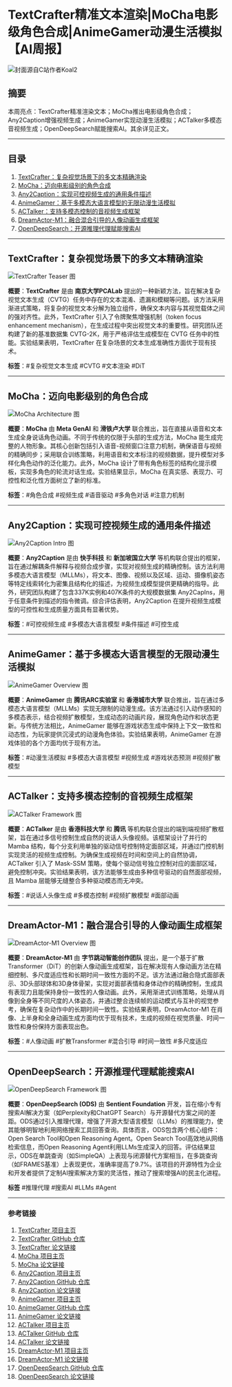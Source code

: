# TextCrafter精准文本渲染|MoCha电影级角色合成|AnimeGamer动漫生活模拟【AI周报】

![封面源自C站作者Koal2](https://image.civitai.com/xG1nkqKTMzGDvpLrqFT7WA/43d1dfeb-a0bc-4d38-a7d5-2694070fac43/original=true,quality=90/00687-2746924664-vaporwave)  

## 摘要  

本周亮点：TextCrafter精准渲染文本；MoCha推出电影级角色合成；Any2Caption增强视频生成；AnimeGamer实现动漫生活模拟；ACTalker多模态音视频生成；OpenDeepSearch赋能搜索AI。其余详见正文。

---

## 目录  

1. [TextCrafter：复杂视觉场景下的多文本精确渲染](#textcrafter复杂视觉场景下的多文本精确渲染)
2. [MoCha：迈向电影级别的角色合成](#mocha迈向电影级别的角色合成)
3. [Any2Caption：实现可控视频生成的通用条件描述](#any2caption实现可控视频生成的通用条件描述)
4. [AnimeGamer：基于多模态大语言模型的无限动漫生活模拟](#animegamer基于多模态大语言模型的无限动漫生活模拟)
5. [ACTalker：支持多模态控制的音视频生成框架](#actalker支持多模态控制的音视频生成框架)
6. [DreamActor-M1：融合混合引导的人像动画生成框架](#dreamactor-m1融合混合引导的人像动画生成框架)
7. [OpenDeepSearch：开源推理代理赋能搜索AI](#opendeepsearch开源推理代理赋能搜索ai)

---

## TextCrafter：复杂视觉场景下的多文本精确渲染

![TextCrafter Teaser 图](https://github.com/NJU-PCALab/TextCrafter/raw/main/assets/readme_images/teaser.png)

**概要**：**TextCrafter** 是由 **南京大学PCALab** 提出的一种新颖方法，旨在解决复杂视觉文本生成（CVTG）任务中存在的文本混淆、遗漏和模糊等问题。该方法采用渐进式策略，将复杂的视觉文本分解为独立组件，确保文本内容与其视觉载体之间的强对齐性。此外，TextCrafter 引入了令牌聚焦增强机制（token focus enhancement mechanism），在生成过程中突出视觉文本的重要性。研究团队还构建了新的基准数据集 CVTG-2K，用于严格评估生成模型在 CVTG 任务中的性能。实验结果表明，TextCrafter 在复杂场景的文本生成准确性方面优于现有技术。

**标签**：#复杂视觉文本生成 #CVTG #文本渲染 #DiT

---

## MoCha：迈向电影级别的角色合成

![MoCha Architecture 图](https://arxiv.org/html/2503.23307v1/x2.png)

**概要**：**MoCha** 由 **Meta GenAI** 和 **滑铁卢大学** 联合推出，旨在直接从语音和文本生成全身说话角色动画。不同于传统的仅限于头部的生成方法，MoCha 能生成完整的人物形象。其核心创新包括引入语音-视频窗口注意力机制，确保语音与视频的精确同步；采用联合训练策略，利用语音和文本标注的视频数据，提升模型对多样化角色动作的泛化能力。此外，MoCha 设计了带有角色标签的结构化提示模板，实现多角色的轮流对话生成。实验结果显示，MoCha 在真实感、表现力、可控性和泛化性方面树立了新的标准。

**标签**：#角色合成 #视频生成 #语音驱动 #多角色对话 #注意力机制

---

## Any2Caption：实现可控视频生成的通用条件描述

![Any2Caption Intro 图](https://github.com/ChocoWu/Any2Caption/raw/main/assets/intro.png)

**概要**：**Any2Caption** 是由 **快手科技** 和 **新加坡国立大学** 等机构联合提出的框架，旨在通过解耦条件解释与视频合成步骤，实现对视频生成的精确控制。该方法利用多模态大语言模型（MLLMs），将文本、图像、视频以及区域、运动、摄像机姿态等特定线索转化为密集且结构化的描述，为视频生成模型提供更精确的指导。此外，研究团队构建了包含337K实例和407K条件的大规模数据集 Any2CapIns，用于任意条件到描述的指令微调。综合评估表明，Any2Caption 在提升视频生成模型的可控性和生成质量方面具有显著优势。

**标签**：#可控视频生成 #多模态大语言模型 #条件描述 #可控生成

---

## AnimeGamer：基于多模态大语言模型的无限动漫生活模拟

![AnimeGamer Overview 图](https://howe125.github.io/AnimeGamer.github.io/static/images/model-mllm.png)

**概要**：**AnimeGamer** 由 **腾讯ARC实验室** 和 **香港城市大学** 联合推出，旨在通过多模态大语言模型（MLLMs）实现无限制的动漫生成。该方法通过引入动作感知的多模态表示，结合视频扩散模型，生成动态的动画片段，展现角色动作和状态更新。与传统方法相比，AnimeGamer 能够在游戏状态生成中保持上下文一致性和动态性，为玩家提供沉浸式的动漫角色体验。实验结果表明，AnimeGamer 在游戏体验的各个方面均优于现有方法。

**标签**：#动漫生活模拟 #多模态大语言模型 #视频生成 #游戏状态预测 #视频扩散模型

---

## ACTalker：支持多模态控制的音视频生成框架

![ACTalker Framework 图](https://harlanhong.github.io/publications/actalker/assets/pics/framework.png)

**概要**：**ACTalker** 是由 **香港科技大学** 和 **腾讯** 等机构联合提出的端到端视频扩散框架，旨在通过多信号控制生成自然的说话人头像视频。该框架设计了并行的 Mamba 结构，每个分支利用单独的驱动信号控制特定面部区域，并通过门控机制实现灵活的视频生成控制。为确保生成视频在时间和空间上的自然协调，ACTalker 引入了 Mask-SSM 策略，使每个驱动信号独立控制对应的面部区域，避免控制冲突。实验结果表明，该方法能够生成由多种信号驱动的自然面部视频，且 Mamba 层能够无缝整合多种驱动模态而无冲突。

**标签**：#说话人头像生成 #多模态控制 #视频扩散模型 #面部动画 

---

## DreamActor-M1：融合混合引导的人像动画生成框架

![DreamActor-M1 Overview 图](https://grisoon.github.io/DreamActor-M1/static/images/2-overview.png)

**概要**：**DreamActor-M1** 由 **字节跳动智能创作团队** 提出，是一个基于扩散Transformer（DiT）的创新人像动画生成框架，旨在解决现有人像动画方法在精细控制、多尺度适应性和长期时间一致性方面的不足。该方法通过融合隐式面部表示、3D头部球体和3D身体骨架，实现对面部表情和身体动作的精确控制，生成具有表现力且能保持身份一致性的人像动画。此外，采用渐进式训练策略，处理从肖像到全身等不同尺度的人体姿态，并通过整合连续帧的运动模式与互补的视觉参考，确保在复杂动作中的长期时间一致性。实验结果表明，DreamActor-M1 在肖像、上半身和全身动画生成方面均优于现有技术，生成的视频在视觉质量、时间一致性和身份保持方面表现出色。

**标签**：#人像动画 #扩散Transformer #混合引导 #时间一致性 #多尺度适应 

---

## OpenDeepSearch：开源推理代理赋能搜索AI

![OpenDeepSearch Framework 图](https://arxiv.org/html/2503.20201v1/x1.png)

**概要**：**OpenDeepSearch (ODS)** 由 **Sentient Foundation** 开发，旨在缩小专有搜索AI解决方案（如Perplexity和ChatGPT Search）与开源替代方案之间的差距。ODS通过引入推理代理，增强了开源大型语言模型（LLMs）的推理能力，使其能够明智地利用网络搜索工具回答查询。具体而言，ODS包含两个核心组件：Open Search Tool和Open Reasoning Agent。Open Search Tool高效地从网络检索信息，而Open Reasoning Agent利用LLMs生成深入的回答。评估结果显示，ODS在单跳查询（如SimpleQA）上表现与闭源替代方案相当，在多跳查询（如FRAMES基准）上表现更优，准确率提高了9.7%。该项目的开源特性为企业和开发者提供了定制AI搜索解决方案的灵活性，推动了搜索增强AI的民主化进程。

**标签** #推理代理 #搜索AI #LLMs #Agent

---

### **参考链接**

1. [TextCrafter 项目主页](https://dnknju.github.io/textcrafter-vue/)
2. [TextCrafter GitHub 仓库](https://github.com/NJU-PCALab/TextCrafter)
3. [TextCrafter 论文链接](https://arxiv.org/html/2503.23461v2)
4. [MoCha 项目主页](https://congwei1230.github.io/MoCha/)
5. [MoCha 论文链接](https://arxiv.org/html/2503.23461v2)
6. [Any2Caption 项目主页](https://sqwu.top/Any2Cap/)
7. [Any2Caption GitHub 仓库](https://github.com/ChocoWu/Any2Caption)
8. [Any2Caption 论文链接](https://arxiv.org/html/2503.24379v1)
9. [AnimeGamer 项目主页](https://howe125.github.io/AnimeGamer.github.io/)
10. [AnimeGamer GitHub 仓库](https://github.com/TencentARC/AnimeGamer)
11. [AnimeGamer 论文链接](https://arxiv.org/html/2504.01014v1)
12. [ACTalker 项目主页](https://harlanhong.github.io/publications/actalker/index.html)
13. [ACTalker GitHub 仓库](https://github.com/harlanhong)
14. [ACTalker 论文链接](https://arxiv.org/html/2504.02542v1)
15. [DreamActor-M1 项目主页](https://grisoon.github.io/DreamActor-M1/)
16. [DreamActor-M1 论文链接](https://arxiv.org/html/2504.01724)
17. [OpenDeepSearch GitHub 仓库](https://github.com/sentient-agi/opendeepsearch)
18. [OpenDeepSearch 论文链接](https://arxiv.org/html/2503.20201v1)
